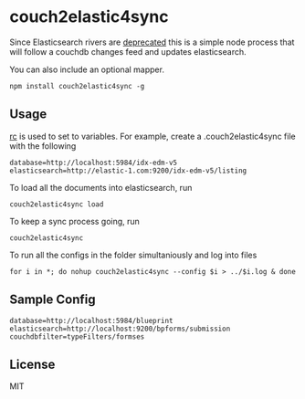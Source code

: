 # couch2elastic4sync

Since Elasticsearch rivers are [deprecated](https://www.elastic.co/blog/deprecating-rivers) this
is a simple node process that will follow a couchdb changes feed and updates elasticsearch.

You can also include an optional mapper.

```
npm install couch2elastic4sync -g
```

## Usage

[rc](http://npm.im/rc) is used to set to variables. For example, create a .couch2elastic4sync file with the following

    database=http://localhost:5984/idx-edm-v5
    elasticsearch=http://elastic-1.com:9200/idx-edm-v5/listing

To load all the documents into elasticsearch, run

    couch2elastic4sync load

To keep a sync process going, run

    couch2elastic4sync

To run all the configs in the folder simultaniously and log into files

    for i in *; do nohup couch2elastic4sync --config $i > ../$i.log & done
  
## Sample Config 

    database=http://localhost:5984/blueprint
    elasticsearch=http://localhost:9200/bpforms/submission
    couchdbfilter=typeFilters/formses

## License

MIT
